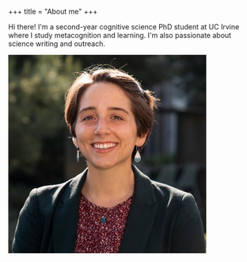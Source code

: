 +++
title = "About me"
+++

Hi there! I'm a second-year cognitive science PhD student at UC Irvine where I study metacognition and learning. I'm also passionate about science writing and outreach.

![This is me][1]

[1]: /img/about.jpg 
